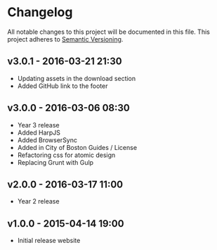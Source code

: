 # Changelog
All notable changes to this project will be documented in this file.
This project adheres to [Semantic Versioning](http://semver.org/).

## v3.0.1 - 2016-03-21 21:30
- Updating assets in the download section
- Added GitHub link to the footer

## v3.0.0 - 2016-03-06 08:30
- Year 3 release
- Added HarpJS
- Added BrowserSync
- Added in City of Boston Guides / License
- Refactoring css for atomic design
- Replacing Grunt with Gulp

## v2.0.0 - 2016-03-17 11:00
- Year 2 release

## v1.0.0 - 2015-04-14 19:00
- Initial release website